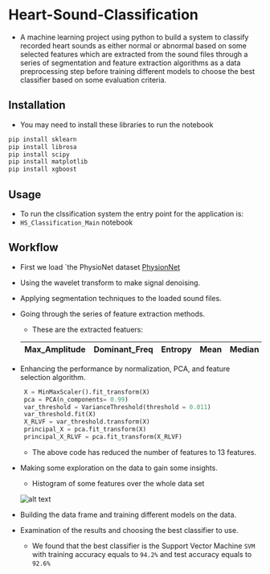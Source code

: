 # Heart-Sound-Classification
- A machine learning project using python to build a system 
  to classify recorded heart sounds as either normal or abnormal 
  based on some selected features which are extracted from the
  sound files through a series of segmentation and feature extraction
  algorithms as a data preprocessing step before training
  different models to choose the best classifier based on
  some evaluation criteria.
 ## Installation
- You may need to install these libraries to run the notebook  
```sh
pip install sklearn
pip install librosa
pip install scipy
pip install matplotlib
pip install xgboost
```
## Usage
- To run the clssification system the entry point for the application is:
- `HS_Classification_Main` notebook 
## Workflow
* First we load `the PhysioNet dataset 
[PhysionNet](https://physionet.org/content/challenge-2016/1.0.0/)
* Using the wavelet transform to make signal denoising. 
* Applying segmentation techniques to the loaded sound files.
* Going through the series of feature extraction methods.
  * These are the extracted featuers:

  Max_Amplitude|Dominant_Freq|Entropy|Mean|Median|STD|Kurtosis|Skewness|IQR|First_Percentile|Second_Percentile|Third_Percentile|MFCC1|MFCC2|MFCC3|MFCC4|MFCC5|MFCC6|MFCC7|MFCC8|MFCC9|MFCC10|MFCC11|MFCC12|MFCC13
  ---------- |---------- |---------- |---------- |---------- |---------- |---------- |---------- |---------- |---------- |---------- |---------- |---------- |---------- |---------- |---------- |---------- |---------- |---------- |---------- |---------- |---------- |---------- |---------- |---------- 
  
* Enhancing the performance by normalization, PCA, and feature selection algorithm.
   ```python
    X = MinMaxScaler().fit_transform(X)
    pca = PCA(n_components= 0.99)
    var_threshold = VarianceThreshold(threshold = 0.011)
    var_threshold.fit(X)
    X_RLVF = var_threshold.transform(X)
    principal_X = pca.fit_transform(X)
    principal_X_RLVF = pca.fit_transform(X_RLVF)
    ```
    * The above code has reduced the number of features to 13 features.
* Making some exploration on the data to gain some insights.
  * Histogram of some features over the whole data set
  
  ![alt text](https://github.com/Mohamed-Ibrahim-01/heart-sound-classificatoin/blob/master/exploration.png)
  
* Building the data frame and training different models on the data.
* Examination of the results and choosing the best classifier to use.
    * We found that the best classifier is the Support Vector Machine ```SVM``` with training accuracy equals to
      ```94.2%``` and test accuracy equals to ```92.6%```  
